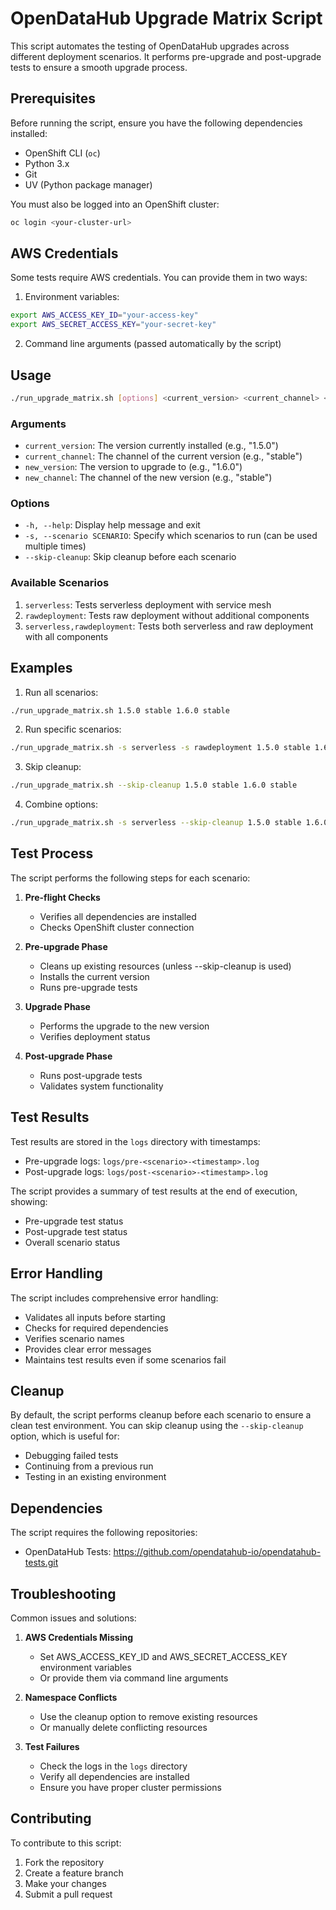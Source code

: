 # OpenDataHub Upgrade Matrix Script

This script automates the testing of OpenDataHub upgrades across different deployment scenarios. It performs pre-upgrade and post-upgrade tests to ensure a smooth upgrade process.

## Prerequisites

Before running the script, ensure you have the following dependencies installed:

- OpenShift CLI (`oc`)
- Python 3.x
- Git
- UV (Python package manager)

You must also be logged into an OpenShift cluster:
```bash
oc login <your-cluster-url>
```

## AWS Credentials

Some tests require AWS credentials. You can provide them in two ways:

1. Environment variables:
```bash
export AWS_ACCESS_KEY_ID="your-access-key"
export AWS_SECRET_ACCESS_KEY="your-secret-key"
```

2. Command line arguments (passed automatically by the script)

## Usage

```bash
./run_upgrade_matrix.sh [options] <current_version> <current_channel> <new_version> <new_channel>
```

### Arguments

- `current_version`: The version currently installed (e.g., "1.5.0")
- `current_channel`: The channel of the current version (e.g., "stable")
- `new_version`: The version to upgrade to (e.g., "1.6.0")
- `new_channel`: The channel of the new version (e.g., "stable")

### Options

- `-h, --help`: Display help message and exit
- `-s, --scenario SCENARIO`: Specify which scenarios to run (can be used multiple times)
- `--skip-cleanup`: Skip cleanup before each scenario

### Available Scenarios

1. `serverless`: Tests serverless deployment with service mesh
2. `rawdeployment`: Tests raw deployment without additional components
3. `serverless,rawdeployment`: Tests both serverless and raw deployment with all components

## Examples

1. Run all scenarios:
```bash
./run_upgrade_matrix.sh 1.5.0 stable 1.6.0 stable
```

2. Run specific scenarios:
```bash
./run_upgrade_matrix.sh -s serverless -s rawdeployment 1.5.0 stable 1.6.0 stable
```

3. Skip cleanup:
```bash
./run_upgrade_matrix.sh --skip-cleanup 1.5.0 stable 1.6.0 stable
```

4. Combine options:
```bash
./run_upgrade_matrix.sh -s serverless --skip-cleanup 1.5.0 stable 1.6.0 stable
```

## Test Process

The script performs the following steps for each scenario:

1. **Pre-flight Checks**
   - Verifies all dependencies are installed
   - Checks OpenShift cluster connection

2. **Pre-upgrade Phase**
   - Cleans up existing resources (unless --skip-cleanup is used)
   - Installs the current version
   - Runs pre-upgrade tests

3. **Upgrade Phase**
   - Performs the upgrade to the new version
   - Verifies deployment status

4. **Post-upgrade Phase**
   - Runs post-upgrade tests
   - Validates system functionality

## Test Results

Test results are stored in the `logs` directory with timestamps:
- Pre-upgrade logs: `logs/pre-<scenario>-<timestamp>.log`
- Post-upgrade logs: `logs/post-<scenario>-<timestamp>.log`

The script provides a summary of test results at the end of execution, showing:
- Pre-upgrade test status
- Post-upgrade test status
- Overall scenario status

## Error Handling

The script includes comprehensive error handling:
- Validates all inputs before starting
- Checks for required dependencies
- Verifies scenario names
- Provides clear error messages
- Maintains test results even if some scenarios fail

## Cleanup

By default, the script performs cleanup before each scenario to ensure a clean test environment. You can skip cleanup using the `--skip-cleanup` option, which is useful for:
- Debugging failed tests
- Continuing from a previous run
- Testing in an existing environment

## Dependencies

The script requires the following repositories:
- OpenDataHub Tests: https://github.com/opendatahub-io/opendatahub-tests.git

## Troubleshooting

Common issues and solutions:

1. **AWS Credentials Missing**
   - Set AWS_ACCESS_KEY_ID and AWS_SECRET_ACCESS_KEY environment variables
   - Or provide them via command line arguments

2. **Namespace Conflicts**
   - Use the cleanup option to remove existing resources
   - Or manually delete conflicting resources

3. **Test Failures**
   - Check the logs in the `logs` directory
   - Verify all dependencies are installed
   - Ensure you have proper cluster permissions

## Contributing

To contribute to this script:
1. Fork the repository
2. Create a feature branch
3. Make your changes
4. Submit a pull request

